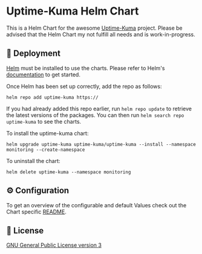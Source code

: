 # Uptime-Kuma Helm Chart

This is a Helm Chart for the awesome [Uptime-Kuma](https://github.com/louislam/uptime-kuma) project.
Please be advised that the Helm Chart my not fulfill all needs and is work-in-progress.

## 🚀 Deployment

[Helm](https://helm.sh) must be installed to use the charts. Please refer to
Helm's [documentation](https://helm.sh/docs) to get started.

Once Helm has been set up correctly, add the repo as follows:

    helm repo add uptime-kuma https://

If you had already added this repo earlier, run `helm repo update` to retrieve
the latest versions of the packages. You can then run `helm search repo uptime-kuma` to see the charts.

To install the uptime-kuma chart:

    helm upgrade uptime-kuma uptime-kuma/uptime-kuma --install --namespace monitoring --create-namespace

To uninstall the chart:

    helm delete uptime-kuma --namespace monitoring

## ⚙️ Configuration

To get an overview of the configurable and default Values check out the Chart specific [README](./charts/uptime-kuma/README.md).

## 📝 License

[GNU General Public License version 3](./LICENSE)
